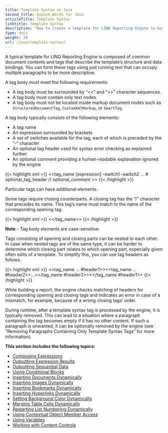 ```yaml
---
title: Template Syntax in Java
second_title: Aspose.Words for Java
articleTitle: Template Syntax
linktitle: Template Syntax
description: "How to create a template for LINQ Reporting Engine to build a report in Java."
type: docs
weight: 30
url: /java/template-syntax/
---
```


A typical template for LINQ Reporting Engine is composed of common document contents and tags that describe the template’s structure and data bindings. You can form these tags using just running text that can occupy multiple paragraphs to be more descriptive. 

A tag body must meet the following requirements:

- A tag body must be surrounded by “<<” and “>>” character sequences.
- A tag body must contain only text nodes.
- A tag body must not be located inside markup document nodes such as `StructuredDocumentTag`, `CustomXmlMarkup`, or `SmartTag`.

A tag body typically consists of the following elements:

- A tag name
- An expression surrounded by brackets
- A set of switches available for the tag, each of which is preceded by the “-“ character
- An optional tag header used for syntax error checking as explained further
- An optional comment providing a human-readable explanation ignored by the engine

{{< highlight xml >}}
<<tag_name [expression] –switch1 –switch2 ... # optional_tag_header // optional_comment >>
{{< /highlight >}}

Particular tags can have additional elements.

Some tags require closing counterparts. A closing tag has the “/” character that precedes its name. This tag’s name must match to the name of the corresponding opening tag.

{{< highlight xml >}}
<</tag_name>>
{{< /highlight >}}

**Note** – Tag body elements are case-sensitive.

Tags consisting of opening and closing parts can be nested to each other. In case when nested tags are of the same type, it can be harder to determine which closing part relates to which opening part, especially given often edits of a template. To simplify this, you can use tag headers as follows.

{{< highlight xml >}}
<<tag_name ... #header1>><<tag_name ... #header2>>...<</tag_name #header2>><</tag_name #header1>>
{{< /highlight >}}

While building a report, the engine checks matching of headers for corresponding opening and closing tags and indicates an error in case of a mismatch, for example, because of a wrong closing tags’ order.

During runtime, after a template syntax tag is processed by the engine, it is typically removed. This can lead to a situation where a paragraph containing the tag becomes empty if it has no other content. If such a paragraph is unwanted, it can be optionally removed by the engine (see “Removing Paragraphs Containing Only Template Syntax Tags” for more information).

**This section includes the following topics:**

- [Composing Expressions](/words/java/composing-expressions/)
- [Outputting Expression Results](/words/java/outputting-expression-results/)
- [Outputting Sequential Data](/words/java/outputting-sequential-data/)
- [Using Conditional Blocks](/words/java/using-conditional-blocks/)
- [Inserting Documents Dynamically](/words/java/inserting-documents-dynamically/)
- [Inserting Images Dynamically](/words/java/inserting-images-dynamically/)
- [Inserting Bookmarks Dynamically](/words/java/inserting-bookmarks-dynamically/)
- [Inserting Hyperlinks Dynamically](/words/java/working-with-fields/)
- [Setting Background Color Dynamically](/words/java/setting-background-color-dynamically/)
- [Merging Table Cells Dynamically](/words/java/merging-table-cells-dynamically/)
- [Restarting List Numbering Dynamically](/words/java/restarting-list-numbering-dynamically/)
- [Using Contextual Object Member Access](/words/java/using-contextual-object-member-access/)
- [Using Variables](/words/java/using-variables/)
- [Working with Content Controls](/words/java/working-with-content-controls/)
